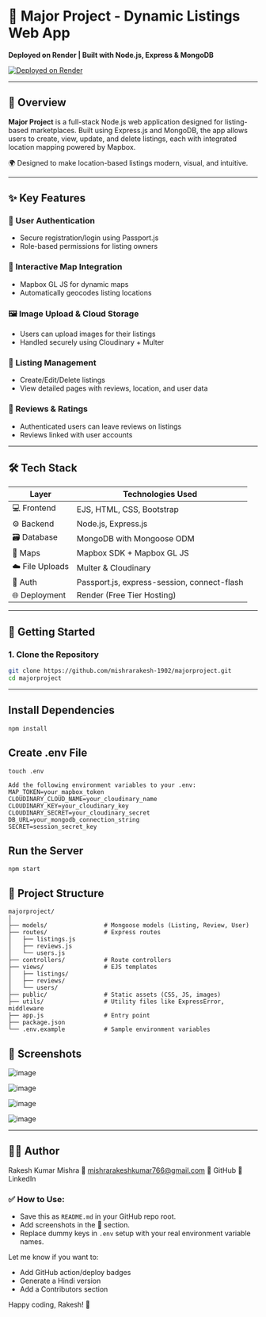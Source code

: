 # 🏡 Major Project - Dynamic Listings Web App  
**Deployed on Render | Built with Node.js, Express & MongoDB**

[![Deployed on Render](https://img.shields.io/badge/Live-Demo-brightgreen)](https://majorproject-lg4r.onrender.com/)

---

## 🧭 Overview

**Major Project** is a full-stack Node.js web application designed for listing-based marketplaces. Built using Express.js and MongoDB, the app allows users to create, view, update, and delete listings, each with integrated location mapping powered by Mapbox.

🌍 Designed to make location-based listings modern, visual, and intuitive.

---

## ✨ Key Features

### 👤 User Authentication
- Secure registration/login using Passport.js
- Role-based permissions for listing owners

### 📍 Interactive Map Integration
- Mapbox GL JS for dynamic maps
- Automatically geocodes listing locations

### 🖼 Image Upload & Cloud Storage
- Users can upload images for their listings
- Handled securely using Cloudinary + Multer

### 📝 Listing Management
- Create/Edit/Delete listings
- View detailed pages with reviews, location, and user data

### 💬 Reviews & Ratings
- Authenticated users can leave reviews on listings
- Reviews linked with user accounts

---

## 🛠 Tech Stack

| Layer        | Technologies Used                                  |
|--------------|-----------------------------------------------------|
| 💻 Frontend   | EJS, HTML, CSS, Bootstrap                          |
| ⚙️ Backend    | Node.js, Express.js                                |
| 🗃 Database   | MongoDB with Mongoose ODM                          |
| 🧭 Maps       | Mapbox SDK + Mapbox GL JS                          |
| ☁️ File Uploads | Multer & Cloudinary                               |
| 🔐 Auth       | Passport.js, express-session, connect-flash       |
| 🌐 Deployment | Render (Free Tier Hosting)                         |

---

## 🚀 Getting Started

### 1. Clone the Repository

```bash
git clone https://github.com/mishrarakesh-1902/majorproject.git
cd majorproject
```
---
## Install Dependencies
```
npm install
```

## Create .env File
```
touch .env

Add the following environment variables to your .env:
MAP_TOKEN=your_mapbox_token
CLOUDINARY_CLOUD_NAME=your_cloudinary_name
CLOUDINARY_KEY=your_cloudinary_key
CLOUDINARY_SECRET=your_cloudinary_secret
DB_URL=your_mongodb_connection_string
SECRET=session_secret_key
```

## Run the Server
```
npm start
```
## 📁 Project Structure
```
majorproject/
│
├── models/                # Mongoose models (Listing, Review, User)
├── routes/                # Express routes
│   ├── listings.js
│   ├── reviews.js
│   └── users.js
├── controllers/           # Route controllers
├── views/                 # EJS templates
│   ├── listings/
│   ├── reviews/
│   └── users/
├── public/                # Static assets (CSS, JS, images)
├── utils/                 # Utility files like ExpressError, middleware
├── app.js                 # Entry point
├── package.json
└── .env.example           # Sample environment variables
```

## 📸 Screenshots
![image](https://github.com/user-attachments/assets/ed89bdd0-18a4-406b-93d6-ae6f4b0c73ce)

![image](https://github.com/user-attachments/assets/bac4da85-31d5-4317-9d2e-acd40cb80875)

![image](https://github.com/user-attachments/assets/0afa5339-64f5-4d33-8847-72a267528a0e)

![image](https://github.com/user-attachments/assets/fb8d9330-76b6-41b8-9b67-25710508775c)

---

## 🙋‍♂️ Author
Rakesh Kumar Mishra
📧 mishrarakeshkumar766@gmail.com
🔗 GitHub
🔗 LinkedIn

### ✅ How to Use:
- Save this as `README.md` in your GitHub repo root.
- Add screenshots in the 📸 section.
- Replace dummy keys in `.env` setup with your real environment variable names.

Let me know if you want to:
- Add GitHub action/deploy badges
- Generate a Hindi version
- Add a Contributors section

Happy coding, Rakesh! 🚀
















